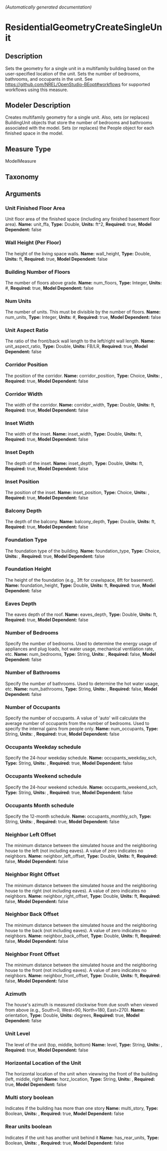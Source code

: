 

###### (Automatically generated documentation)

# ResidentialGeometryCreateSingleUnit

## Description
Sets the geometry for a single unit in a multifamily building based on the user-specified location of the unit. Sets the number of bedrooms, bathrooms, and occupants in the unit. See https://github.com/NREL/OpenStudio-BEopt#workflows for supported workflows using this measure.

## Modeler Description
Creates multifamily geometry for a single unit. Also, sets (or replaces) BuildingUnit objects that store the number of bedrooms and bathrooms associated with the model. Sets (or replaces) the People object for each finished space in the model.

## Measure Type
ModelMeasure

## Taxonomy


## Arguments


### Unit Finished Floor Area
Unit floor area of the finished space (including any finished basement floor area).
**Name:** unit_ffa,
**Type:** Double,
**Units:** ft^2,
**Required:** true,
**Model Dependent:** false

### Wall Height (Per Floor)
The height of the living space walls.
**Name:** wall_height,
**Type:** Double,
**Units:** ft,
**Required:** true,
**Model Dependent:** false

### Building Number of Floors
The number of floors above grade.
**Name:** num_floors,
**Type:** Integer,
**Units:** #,
**Required:** true,
**Model Dependent:** false

### Num Units
The number of units. This must be divisible by the number of floors.
**Name:** num_units,
**Type:** Integer,
**Units:** #,
**Required:** true,
**Model Dependent:** false

### Unit Aspect Ratio
The ratio of the front/back wall length to the left/right wall length.
**Name:** unit_aspect_ratio,
**Type:** Double,
**Units:** FB/LR,
**Required:** true,
**Model Dependent:** false

### Corridor Position
The position of the corridor.
**Name:** corridor_position,
**Type:** Choice,
**Units:** ,
**Required:** true,
**Model Dependent:** false

### Corridor Width
The width of the corridor.
**Name:** corridor_width,
**Type:** Double,
**Units:** ft,
**Required:** true,
**Model Dependent:** false

### Inset Width
The width of the inset.
**Name:** inset_width,
**Type:** Double,
**Units:** ft,
**Required:** true,
**Model Dependent:** false

### Inset Depth
The depth of the inset.
**Name:** inset_depth,
**Type:** Double,
**Units:** ft,
**Required:** true,
**Model Dependent:** false

### Inset Position
The position of the inset.
**Name:** inset_position,
**Type:** Choice,
**Units:** ,
**Required:** true,
**Model Dependent:** false

### Balcony Depth
The depth of the balcony.
**Name:** balcony_depth,
**Type:** Double,
**Units:** ft,
**Required:** true,
**Model Dependent:** false

### Foundation Type
The foundation type of the building.
**Name:** foundation_type,
**Type:** Choice,
**Units:** ,
**Required:** true,
**Model Dependent:** false

### Foundation Height
The height of the foundation (e.g., 3ft for crawlspace, 8ft for basement).
**Name:** foundation_height,
**Type:** Double,
**Units:** ft,
**Required:** true,
**Model Dependent:** false

### Eaves Depth
The eaves depth of the roof.
**Name:** eaves_depth,
**Type:** Double,
**Units:** ft,
**Required:** true,
**Model Dependent:** false

### Number of Bedrooms
Specify the number of bedrooms. Used to determine the energy usage of appliances and plug loads, hot water usage, mechanical ventilation rate, etc.
**Name:** num_bedrooms,
**Type:** String,
**Units:** ,
**Required:** false,
**Model Dependent:** false

### Number of Bathrooms
Specify the number of bathrooms. Used to determine the hot water usage, etc.
**Name:** num_bathrooms,
**Type:** String,
**Units:** ,
**Required:** false,
**Model Dependent:** false

### Number of Occupants
Specify the number of occupants. A value of 'auto' will calculate the average number of occupants from the number of bedrooms. Used to specify the internal gains from people only.
**Name:** num_occupants,
**Type:** String,
**Units:** ,
**Required:** true,
**Model Dependent:** false

### Occupants Weekday schedule
Specify the 24-hour weekday schedule.
**Name:** occupants_weekday_sch,
**Type:** String,
**Units:** ,
**Required:** true,
**Model Dependent:** false

### Occupants Weekend schedule
Specify the 24-hour weekend schedule.
**Name:** occupants_weekend_sch,
**Type:** String,
**Units:** ,
**Required:** true,
**Model Dependent:** false

### Occupants Month schedule
Specify the 12-month schedule.
**Name:** occupants_monthly_sch,
**Type:** String,
**Units:** ,
**Required:** true,
**Model Dependent:** false

### Neighbor Left Offset
The minimum distance between the simulated house and the neighboring house to the left (not including eaves). A value of zero indicates no neighbors.
**Name:** neighbor_left_offset,
**Type:** Double,
**Units:** ft,
**Required:** false,
**Model Dependent:** false

### Neighbor Right Offset
The minimum distance between the simulated house and the neighboring house to the right (not including eaves). A value of zero indicates no neighbors.
**Name:** neighbor_right_offset,
**Type:** Double,
**Units:** ft,
**Required:** false,
**Model Dependent:** false

### Neighbor Back Offset
The minimum distance between the simulated house and the neighboring house to the back (not including eaves). A value of zero indicates no neighbors.
**Name:** neighbor_back_offset,
**Type:** Double,
**Units:** ft,
**Required:** false,
**Model Dependent:** false

### Neighbor Front Offset
The minimum distance between the simulated house and the neighboring house to the front (not including eaves). A value of zero indicates no neighbors.
**Name:** neighbor_front_offset,
**Type:** Double,
**Units:** ft,
**Required:** false,
**Model Dependent:** false

### Azimuth
The house's azimuth is measured clockwise from due south when viewed from above (e.g., South=0, West=90, North=180, East=270).
**Name:** orientation,
**Type:** Double,
**Units:** degrees,
**Required:** true,
**Model Dependent:** false

### Unit Level
The level of the unit (top, middle, bottom)
**Name:** level,
**Type:** String,
**Units:** ,
**Required:** true,
**Model Dependent:** false

### Horizontal Location of the Unit
The horizontal location of the unit when viewwing the front of the building (left, middle, right)
**Name:** horz_location,
**Type:** String,
**Units:** ,
**Required:** true,
**Model Dependent:** false

### Multi story boolean
Indicates if the building has more than one story
**Name:** multi_story,
**Type:** Boolean,
**Units:** ,
**Required:** true,
**Model Dependent:** false

### Rear units boolean
Indicates if the unit has another unit behind it
**Name:** has_rear_units,
**Type:** Boolean,
**Units:** ,
**Required:** true,
**Model Dependent:** false




